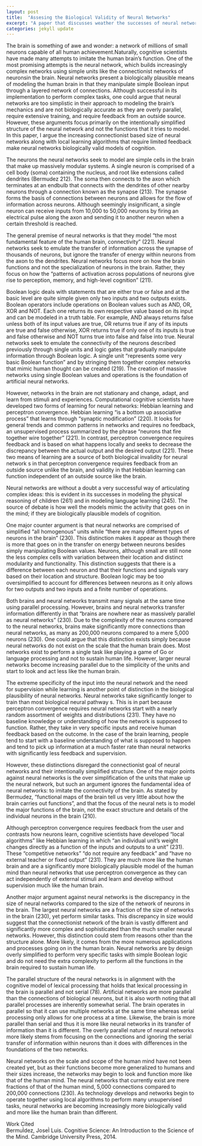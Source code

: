 ```yaml
---
layout: post
title:  "Assesing the Biological Validity of Neural Networks"
excerpt: "A paper that discusses weather the successes of neural networks make them a biologically realistic model of the human mind.  "
categories: jekyll update
---
```


The brain is something of awe and wonder: a network of millions of small neurons capable of all human achievement.Naturally, cognitive 
scientists have made many attempts to imitate the human brain’s function. One of the most promising attempts is the neural network, which
builds increasingly complex networks using simple units like the connectionist networks of neuronsin the brain. Neural networks present a 
biologically plausible means of modeling the human brain in that they manipulate simple Boolean input through a layered network of
connections. Although successful in its implementation to perform complex tasks, one could argue that neural networks are too simplistic
in their approach to modeling the brain’s mechanics and are not biologically accurate as they are overly parallel, require extensive 
training, and require feedback from an outside source. However, these arguments focus primarily on the intentionally simplified structure 
of the neural network and not the functions that it tries to model. In this paper, I argue the increasing connectionist based size of 
neural networks along with local learning algorithms that require limited feedback make neural networks biologically valid models of 
cognition. 


The neurons the neural networks seek to model are simple cells in the brain that make up massively modular systems. A single neuron is 
comprised of a cell body (soma) containing the nucleus, and root like extensions called dendrites (Bermudez 212). The soma then connects
to the axon which terminates at an endbulb that connects with the dendrites of other nearby neurons through a connection known as the 
synapse (213). The synapse forms the basis of connections between neurons and allows for the flow of information across neurons. Although
seemingly insignificant, a single neuron can receive inputs from 10,000 to 50,000 neurons by firing an electrical pulse along the axon and
sending it to another neuron when a certain threshold is reached. 

The general premise of neural networks is that they model “the most fundamental feature of the human brain, connectivity” (221). Neural 
networks seek to emulate the transfer of information across the synapse of thousands of neurons, but ignore the transfer of energy within 
neurons from the axon to the dendrites. Neural networks focus more on how the brain functions and not the specialization of neurons in the
brain. Rather, they focus on how the “patterns of activation across populations of neurons give rise to perception, memory, and high-level
cognition” (211). 

Boolean logic deals with statements that are either true or false and at the basic level are quite simple given only two inputs and two 
outputs exists. Boolean operators include operations on Boolean values such as AND, OR, XOR and NOT. Each one returns its own respective
value based on its input and can be modeled in a truth table. For example, AND always returns false unless both of its input values are 
true, OR returns true if any of its inputs are true and false otherwise, XOR returns true if only one of its inputs is true and false
otherwise and NOT turns true into false and false into true. Neural networks seek to emulate the connectivity of the neurons described
previously through single units and logic gates that gradually manipulate information through Boolean logic. A single unit “represents 
some very basic Boolean function” and by stringing them together complex networks that mimic human thought can be created (219). The 
creation of massive networks using single Boolean values and operations is the foundation of artificial neural networks. 

However, networks in the brain are not stationary and change, adapt, and learn from stimuli and experiences. Computational cognitive 
scientists have developed two forms of learning for neural networks: Hebbian learning and perceptron convergence. Hebbian learning “is a
bottom up associative process” that learns through “synaptic modification” (220). It looks for general trends and common patterns in 
networks and requires no feedback, an unsupervised process summarized by the phrase “neurons that fire together wire together” (221).
In contrast, perceptron convergence requires feedback and is based on what happens locally and seeks to decrease the discrepancy between
the actual output and the desired output (221). These two means of learning are a source of both biological invalidity for neural network
s in that perceptron convergence requires feedback from an outside source unlike the brain, and validity in that Hebbian learning can
function independent of an outside source like the brain. 

Neural networks are without a doubt a very successful way of articulating complex ideas: this is evident in its successes in modeling 
the physical reasoning of children (261) and in modeling language learning (245). The source of debate is how well the models mimic the
activity that goes on in the mind; if they are biologically plausible models of cognition. 

One major counter argument is that neural networks are comprised of simplified “all homogenous” units while “there are many different 
types of neurons in the brain” (230). This distinction makes it appear as though there is more that goes on in the transfer on energy 
between neurons besides simply manipulating Boolean values. Neurons, although small are still none the less complex cells with variation
between their location and distinct modularity and functionality. This distinction suggests that there is a difference between each 
neuron and that their functions and signals vary based on their location and structure. Boolean logic may be too oversimplified to 
account for differences between neurons as it only allows for two outputs and two inputs and a finite number of operations. 

Both brains and neural networks transmit many signals at the same time using parallel processing. However, brains and neural networks
transfer information differently in that “brains are nowhere near as massively parallel as neural networks” (230). Due to the complexity
of the neurons compared to the neural networks, brains make significantly more connections than neural networks, as many as 200,000 
neurons compared to a mere 5,000 neurons (230). One could argue that this distinction exists simply because neural networks do not exist
on the scale that the human brain does. Most networks exist to perform a single task like playing a game of Go or language processing 
and not to sustain human life. However, larger neural networks become increasing parallel due to the simplicity of the units and start
to look and act less like the human brain. 

The extreme specificity of the input into the neural network and the need for supervision while learning is another point of distinction
in the biological plausibility of neural networks. Neural networks take significantly longer to train than most biological neural pathway
s. This is in part because perceptron convergence requires neural networks start with a nearly random assortment of weights and
distributions (231). They have no baseline knowledge or understanding of how the network is supposed to function. Rather, they take in
very specific inputs and receive human feedback based on the outcome. In the case of the brain learning, people tend to start with a 
baseline understanding of what is supposed to happen and tend to pick up information at a much faster rate than neural networks with 
significantly less feedback and supervision. 

However, these distinctions disregard the connectionist goal of neural networks and their intentionally simplified structure. One of 
the major points against neural networks is the over simplification of the units that make up the neural network, but such an argument 
ignores the fundamental idea of neural networks: to imitate the connectivity of the brain. As stated by Bermudez, “functional maps of 
the brain tell us very little about how the brain carries out functions”, and that the focus of the neural nets is to model the major 
functions of the brain, not the exact structure and details of the individual neurons in the brain (210).  

Although perceptron convergence requires feedback from the user and contrasts how neurons learn, cognitive scientists have developed 
“local algorithms” like Hebbian learning in which “an individual unit’s weight changes directly as a function of the inputs and outputs
to a unit” (231). These “competitive networks” “do not require any feedback” and “have no external teacher or fixed output” (231). They
are much more like the human brain and are a significantly more biologically plausible model of the human mind than neural networks that
use perceptron convergence as they can act independently of external stimuli and learn and develop without supervision much like the 
human brain. 

Another major argument against neural networks is the discrepancy in the size of neural networks compared to the size of the network of
neurons in the brain. The largest neural networks are a fraction of the size of networks in the brain (230), yet perform similar tasks.
This discrepancy in size would suggest that the connectionist network of the brain is vastly different and significantly more complex 
and sophisticated than the much smaller neural networks. However, this distinction could stem from reasons other than the structure 
alone. More likely, it comes from the more numerous applications and processes going on in the human brain. Neural networks are by 
design overly simplified to perform very specific tasks with simple Boolean logic and do not need the extra complexity to perform all 
the functions in the brain required to sustain human life. 

The parallel structure of the neural networks is in alignment with the cognitive model of lexical processing that holds that lexical 
processing in the brain is parallel and not serial (78). Artificial networks are more parallel than the connections of biological
neurons, but it is also worth noting that all parallel processes are inherently somewhat serial. The brain operates in parallel so that 
it can use multiple networks at the same time whereas serial processing only allows for one process at a time. Likewise, the brain is
more parallel than serial and thus it is more like neural networks in its transfer of information than it is different. The overly 
parallel nature of neural networks more likely stems from focusing on the connections and ignoring the serial transfer of information
within neurons than it does with differences in the foundations of the two networks. 

Neural networks on the scale and scope of the human mind have not been created yet, but as their functions become more generalized to
humans and their sizes increase, the networks may begin to look and function more like that of the human mind. The neural networks that
currently exist are mere fractions of that of the human mind, 5,000 connections compared to 200,000 connections (230). As technology 
develops and networks begin to operate together using local algorithms to perform many unsupervised tasks, neural networks are becoming
increasingly more biologically valid and more like the human brain than different. 

Work Cited</br>
BermuÌdez, JoseÌ Luis. Cognitive Science: An Introduction to the Science of the Mind. Cambridge University Press, 2014.

